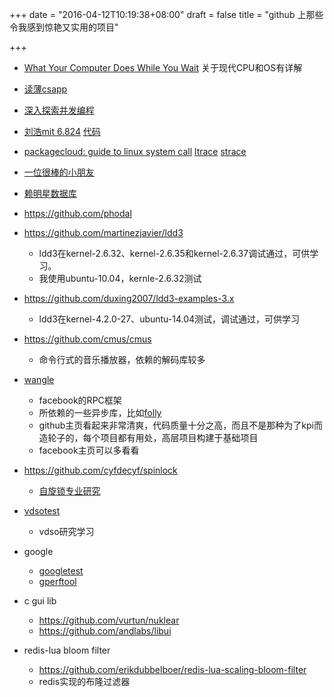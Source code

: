 +++
date = "2016-04-12T10:19:38+08:00"
draft = false
title = "github 上那些令我感到惊艳又实用的项目"

+++

* [What Your Computer Does While You Wait](http://duartes.org/gustavo/blog/post/what-your-computer-does-while-you-wait/) 关于现代CPU和OS有详解
* [读薄csapp](http://wdxtub.com/2016/04/16/thin-csapp-2/)
* [深入探索并发编程](http://www.chongh.wiki/archives/)
* [刘浩mit 6.824](https://www.zhihu.com/question/29597104/answer/129995189) [代码](https://github.com/liuhaobupt/mit6.824)
* [packagecloud: guide to linux system call](http://blog.packagecloud.io/eng/2016/04/05/the-definitive-guide-to-linux-system-calls/) [ltrace](http://blog.packagecloud.io/eng/2016/03/14/how-does-ltrace-work/) [strace](http://blog.packagecloud.io/eng/2016/02/29/how-does-strace-work/)
* [一位很棒的小朋友](http://luodw.cc/2016/02/27/cpu-cache/)
* [赖明星数据库](http://mingxinglai.com/cn/)

* https://github.com/phodal

* https://github.com/martinezjavier/ldd3
	* ldd3在kernel-2.6.32、kernel-2.6.35和kernel-2.6.37调试通过，可供学习。
	* 我使用ubuntu-10.04，kernle-2.6.32测试

* https://github.com/duxing2007/ldd3-examples-3.x
	* ldd3在kernel-4.2.0-27、ubuntu-14.04测试，调试通过，可供学习

* https://github.com/cmus/cmus
	* 命令行式的音乐播放器，依赖的解码库较多

* [wangle](https://code.facebook.com/posts/215466732167400/wangle-an-asynchronous-c-networking-and-rpc-library/)
	* facebook的RPC框架
	* 所依赖的一些异步库，比如[folly](https://github.com/facebook/folly)
	* github主页看起来非常清爽，代码质量十分之高，而且不是那种为了kpi而造轮子的，每个项目都有用处，高层项目构建于基础项目
	* facebook主页可以多看看

* https://github.com/cyfdecyf/spinlock
	* [自旋锁专业研究](http://locklessinc.com/articles/locks/)

* [vdsotest](https://github.com/nlynch-mentor/vdsotest)
	* vdso研究学习

* google
	* [googletest](https://github.com/google/googletest)
	* [gperftool](https://github.com/gperftools/gperftools)

* c gui lib
	* https://github.com/vurtun/nuklear
	* https://github.com/andlabs/libui

* redis-lua bloom filter
	* https://github.com/erikdubbelboer/redis-lua-scaling-bloom-filter
	* redis实现的布隆过滤器
